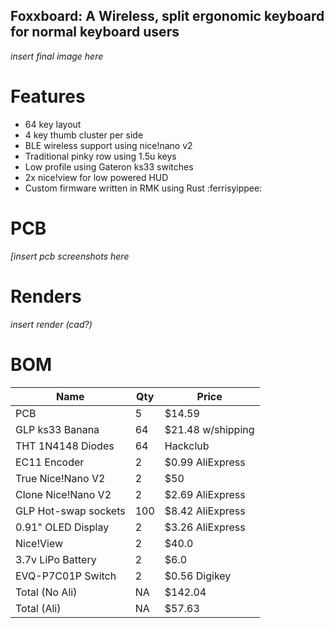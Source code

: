 ## Foxxboard: A Wireless, split ergonomic keyboard for normal keyboard users

*insert final image here*

# Features
- 64 key layout
- 4 key thumb cluster per side
- BLE wireless support using nice!nano v2
- Traditional pinky row using 1.5u keys
- Low profile using Gateron ks33 switches 
- 2x nice!view for low powered HUD
- Custom firmware written in RMK using Rust :ferrisyippee: 

# PCB

*[insert pcb screenshots here*

# Renders

*insert render (cad?)*

# BOM 

| Name                 | Qty | Price             |
|----------------------|-----|-------------------|
| PCB                  | 5   | $14.59            |
| GLP ks33 Banana      | 64  | $21.48 w/shipping |
| THT 1N4148 Diodes    | 64  | Hackclub          |
| EC11 Encoder         | 2   | $0.99 AliExpress  |
| True Nice!Nano V2    | 2   | $50               |
| Clone Nice!Nano V2   | 2   | $2.69 AliExpress  |
| GLP Hot-swap sockets | 100 | $8.42 AliExpress  |
| 0.91" OLED Display   | 2   | $3.26 AliExpress  |
| Nice!View            | 2   | $40.0             |
| 3.7v LiPo Battery    | 2   | $6.0              |
| EVQ-P7C01P Switch    | 2   | $0.56 Digikey     |
| Total (No Ali)       | NA  | $142.04           |
| Total (Ali)          | NA  | $57.63            |
